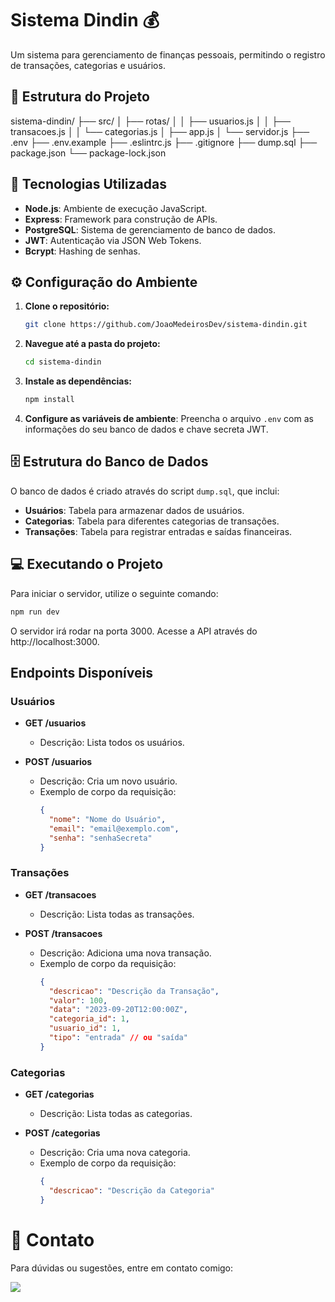 # Sistema Dindin 💰

Um sistema para gerenciamento de finanças pessoais, permitindo o registro de transações, categorias e usuários.

## 📂 Estrutura do Projeto
sistema-dindin/ ├── src/ │ ├── rotas/ │ │ ├── usuarios.js │ │ ├── transacoes.js │ │ └── categorias.js │ ├── app.js │ └── servidor.js ├── .env ├── .env.example ├── .eslintrc.js ├── .gitignore ├── dump.sql ├── package.json └── package-lock.json


## 🚀 Tecnologias Utilizadas

- **Node.js**: Ambiente de execução JavaScript.
- **Express**: Framework para construção de APIs.
- **PostgreSQL**: Sistema de gerenciamento de banco de dados.
- **JWT**: Autenticação via JSON Web Tokens.
- **Bcrypt**: Hashing de senhas.

## ⚙️ Configuração do Ambiente

1. **Clone o repositório:**
   ```bash
   git clone https://github.com/JoaoMedeirosDev/sistema-dindin.git

2. **Navegue até a pasta do projeto:**
   ```bash
   cd sistema-dindin

3. **Instale as dependências:**
   ```bash
   npm install
4. **Configure as variáveis de ambiente**: Preencha o arquivo ```.env``` com as informações do seu banco de dados e chave secreta JWT.

## 🗄️ Estrutura do Banco de Dados

O banco de dados é criado através do script ```dump.sql```, que inclui:

- **Usuários**: Tabela para armazenar dados de usuários.
- **Categorias**: Tabela para diferentes categorias de transações.
- **Transações**: Tabela para registrar entradas e saídas financeiras.

## 💻 Executando o Projeto

Para iniciar o servidor, utilize o seguinte comando:
  ```bash
  npm run dev
```
O servidor irá rodar na porta 3000. Acesse a API através do http://localhost:3000.

## Endpoints Disponíveis

### Usuários
- **GET /usuarios**
  - Descrição: Lista todos os usuários.
  
- **POST /usuarios**
  - Descrição: Cria um novo usuário.
  - Exemplo de corpo da requisição:
    ```json
    {
      "nome": "Nome do Usuário",
      "email": "email@exemplo.com",
      "senha": "senhaSecreta"
    }
    ```

### Transações
- **GET /transacoes**
  - Descrição: Lista todas as transações.

- **POST /transacoes**
  - Descrição: Adiciona uma nova transação.
  - Exemplo de corpo da requisição:
    ```json
    {
      "descricao": "Descrição da Transação",
      "valor": 100,
      "data": "2023-09-20T12:00:00Z",
      "categoria_id": 1,
      "usuario_id": 1,
      "tipo": "entrada" // ou "saída"
    }
    ```

### Categorias
- **GET /categorias**
  - Descrição: Lista todas as categorias.

- **POST /categorias**
  - Descrição: Cria uma nova categoria.
  - Exemplo de corpo da requisição:
    ```json
    {
      "descricao": "Descrição da Categoria"
    }
    ```
# 📧 Contato
Para dúvidas ou sugestões, entre em contato comigo:

<a href= "mailto:joaov.lac.medeiros@gmail.com"><img src="https://img.shields.io/badge/Gmail-D14836?style=for-the-badge&logo=gmail&logoColor=white"></a>  


